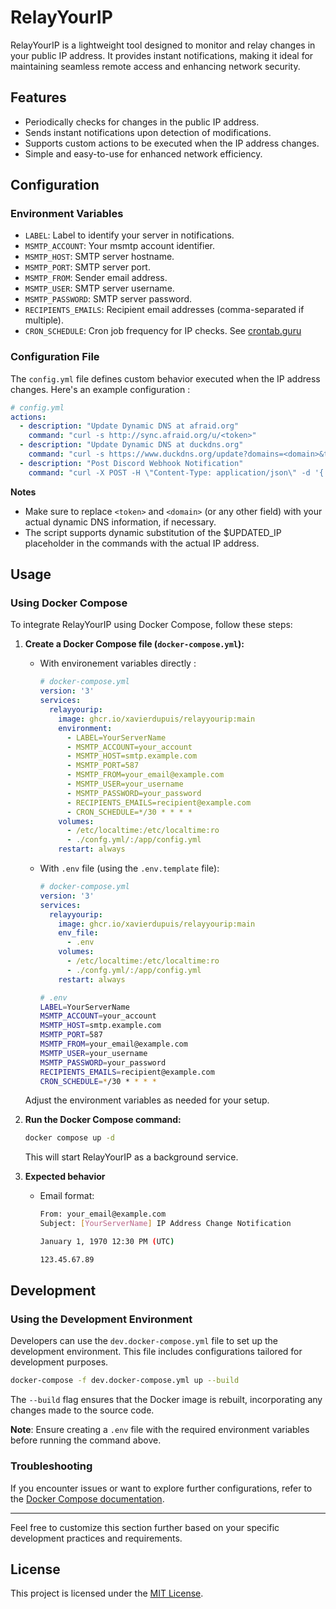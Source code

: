 # RelayYourIP

RelayYourIP is a lightweight tool designed to monitor and relay changes in your public IP address. It provides instant notifications, making it ideal for maintaining seamless remote access and enhancing network security.

## Features

- Periodically checks for changes in the public IP address.
- Sends instant notifications upon detection of modifications.
- Supports custom actions to be executed when the IP address changes.
- Simple and easy-to-use for enhanced network efficiency.


## Configuration

### Environment Variables

- `LABEL`: Label to identify your server in notifications.
- `MSMTP_ACCOUNT`: Your msmtp account identifier.
- `MSMTP_HOST`: SMTP server hostname.
- `MSMTP_PORT`: SMTP server port.
- `MSMTP_FROM`: Sender email address.
- `MSMTP_USER`: SMTP server username.
- `MSMTP_PASSWORD`: SMTP server password.
- `RECIPIENTS_EMAILS`: Recipient email addresses (comma-separated if multiple).
- `CRON_SCHEDULE`: Cron job frequency for IP checks. See [crontab.guru](https://crontab.guru/)

### Configuration File

The `config.yml` file defines custom behavior executed when the IP address changes. Here's an example configuration :

```yaml
# config.yml
actions:
  - description: "Update Dynamic DNS at afraid.org"
    command: "curl -s http://sync.afraid.org/u/<token>"
  - description: "Update Dynamic DNS at duckdns.org"
    command: "curl -s https://www.duckdns.org/update?domains=<domain>&token=<token>&ip=$UPDATED_IP"
  - description: "Post Discord Webhook Notification"
    command: "curl -X POST -H \"Content-Type: application/json\" -d '{ \"embeds\": [{ \"title\": \"RelayYourIP\", \"color\": 7151075, \"fields\": [{ \"name\": \"Updated server IP\", \"value\": \"$UPDATED_IP\" }] }] }' https://discord.com/api/webhooks/<channel>/<token>"
```


**Notes**

- Make sure to replace `<token>` and `<domain>` (or any other field) with your actual dynamic DNS information, if necessary.
- The script supports dynamic substitution of the $UPDATED_IP placeholder in the commands with the actual IP address.

## Usage

### Using Docker Compose

To integrate RelayYourIP using Docker Compose, follow these steps:

1. **Create a Docker Compose file (`docker-compose.yml`):**

    - With environement variables directly : 

      ```yaml
      # docker-compose.yml
      version: '3'
      services:
        relayyourip:
          image: ghcr.io/xavierdupuis/relayyourip:main
          environment:
            - LABEL=YourServerName
            - MSMTP_ACCOUNT=your_account
            - MSMTP_HOST=smtp.example.com
            - MSMTP_PORT=587
            - MSMTP_FROM=your_email@example.com
            - MSMTP_USER=your_username
            - MSMTP_PASSWORD=your_password
            - RECIPIENTS_EMAILS=recipient@example.com
            - CRON_SCHEDULE=*/30 * * * *
          volumes:
            - /etc/localtime:/etc/localtime:ro
            - ./confg.yml/:/app/config.yml
          restart: always
      ```

    - With `.env` file (using the `.env.template` file): 

      ```yaml
      # docker-compose.yml
      version: '3'
      services:
        relayyourip:
          image: ghcr.io/xavierdupuis/relayyourip:main
          env_file:
            - .env
          volumes:
            - /etc/localtime:/etc/localtime:ro
            - ./confg.yml/:/app/config.yml
          restart: always
      ```

      ```bash
      # .env
      LABEL=YourServerName
      MSMTP_ACCOUNT=your_account
      MSMTP_HOST=smtp.example.com
      MSMTP_PORT=587
      MSMTP_FROM=your_email@example.com
      MSMTP_USER=your_username
      MSMTP_PASSWORD=your_password
      RECIPIENTS_EMAILS=recipient@example.com
      CRON_SCHEDULE=*/30 * * * *
      ```

    Adjust the environment variables as needed for your setup.

2. **Run the Docker Compose command:**

    ```bash
    docker compose up -d
    ```

    This will start RelayYourIP as a background service.

3. **Expected behavior**

    - Email format:

      ```bash
      From: your_email@example.com
      Subject: [YourServerName] IP Address Change Notification

      January 1, 1970 12:30 PM (UTC)

      123.45.67.89
      ```

## Development

### Using the Development Environment

Developers can use the `dev.docker-compose.yml` file to set up the development environment. This file includes configurations tailored for development purposes.

```bash
docker-compose -f dev.docker-compose.yml up --build
```

The `--build` flag ensures that the Docker image is rebuilt, incorporating any changes made to the source code.

**Note**: Ensure creating a `.env` file with the required environment variables before running the command above.

### Troubleshooting

If you encounter issues or want to explore further configurations, refer to the [Docker Compose documentation](https://docs.docker.com/compose/).

---

Feel free to customize this section further based on your specific development practices and requirements.


## License

This project is licensed under the [MIT License](LICENSE).
